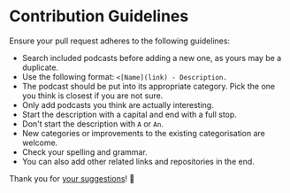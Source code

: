 # Contribution Guidelines
Ensure your pull request adheres to the following guidelines:
- Search included podcasts before adding a new one, as yours may be a duplicate.
- Use the following format: `<[Name](link) - Description.`
- The podcast should be put into its appropriate category. Pick the one you think is closest if you are not sure.
- Only add podcasts you think are actually interesting.
- Start the description with a capital and end with a full stop.
- Don't start the description with `A` or `An`.
- New categories or improvements to the existing categorisation are welcome.
- Check your spelling and grammar.
- You can also add other related links and repositories in the end.

Thank you for [your suggestions](../../edit/master/readme.md)! 💜